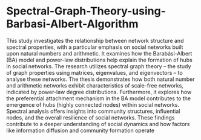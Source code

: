 # Spectral-Graph-Theory-using-Barbasi-Albert-Algorithm
This study investigates the relationship between network structure and spectral properties, with a particular emphasis on
social networks built upon natural numbers and arithmetic. It examines how the Barabási-Albert (BA) model and power-law
distributions help explain the formation of hubs in social networks. The research utilizes spectral graph theory – the study of graph
properties using matrices, eigenvalues, and eigenvectors – to analyse these networks. The thesis demonstrates how both natural number
and arithmetic networks exhibit characteristics of scale-free networks, indicated by power-law degree distributions. Furthermore, it
explores how the preferential attachment mechanism in the BA model contributes to the emergence of hubs (highly connected nodes)
within social networks. Spectral analysis offers insights into community structures, influential nodes, and the overall resilience of social
networks. These findings contribute to a deeper understanding of social dynamics and how factors like information diffusion and
community formation operate
